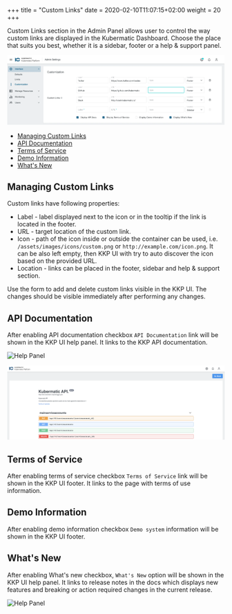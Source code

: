 +++
title = "Custom Links"
date = 2020-02-10T11:07:15+02:00
weight = 20
+++

Custom Links section in the Admin Panel allows user to control the way custom links are displayed in the Kubermatic
Dashboard. Choose the place that suits you best, whether it is a sidebar, footer or a help & support panel.

![Admin Panel](images/custom-links.png?classes=shadow,border "Custom Links Settings")

- [Managing Custom Links](#managing-custom-links)
- [API Documentation](#api-documentation)
- [Terms of Service](#terms-of-service)
- [Demo Information](#demo-information)
- [What's New](#whats-new)

## Managing Custom Links

Custom links have following properties:

- Label - label displayed next to the icon or in the tooltip if the link is located in the footer.
- URL - target location of the custom link.
- Icon - path of the icon inside or outside the container can be used, i.e. `/assets/images/icons/custom.png` or
  `http://example.com/icon.png`. It can be also left empty, then KKP UI with try to auto discover the icon based on the
  provided URL.
- Location - links can be placed in the footer, sidebar and help & support section.

Use the form to add and delete custom links visible in the KKP UI. The changes should be visible immediately after
performing any changes.

## API Documentation

After enabling API documentation checkbox `API Documentation` link will be shown in the KKP UI help panel. It links to
the KKP API documentation.

![Help Panel](@/images/ui/help-panel.png?classes=shadow,border "Help Panel")

![API Documentation](images/api-docs.png?classes=shadow,border "API Documentation")

## Terms of Service

After enabling terms of service checkbox `Terms of Service` link will be shown in the KKP UI footer. It links to the
page with terms of use information.

## Demo Information

After enabling demo information checkbox `Demo system` information will be shown in the KKP UI footer.

## What's New

After enabling What's new checkbox, `What's New` option will be shown in the KKP UI help panel. It links to release
notes in the docs which displays new features and breaking or action required changes in the current release.

![Help Panel](@/images/ui/help-panel.png?classes=shadow,border "Help Panel")
